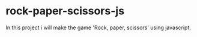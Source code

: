 # rock-paper-scissors-js

In this project i will make the game 'Rock, paper, scissors' using javascript.